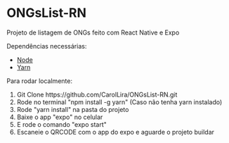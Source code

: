# ONGsList-RN
Projeto de listagem de ONGs feito com React Native e Expo

Dependências necessárias:
<section>
  <ul>
    <li><a href="https://nodejs.org/en/">Node</a></li>
    <li><a href="https://yarnpkg.com/">Yarn</a></li>
  </ul>
</section>

Para rodar localmente:

<section>
  <ol>
    <li>Git Clone https://github.com/CarolLira/ONGsList-RN.git</li>
    <li>Rode no terminal "npm install -g yarn" (Caso não tenha yarn instalado)</li>
    <li>Rode "yarn install" na pasta do projeto</li>
    <li>Baixe o app "expo" no celular</li>
    <li>E rode o comando "expo start"</li>
    <li>Escaneie o QRCODE com o app do expo e aguarde o projeto buildar</li>
  </ol>
</section>

